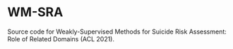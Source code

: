 # WM-SRA
Source code for Weakly-Supervised Methods for Suicide Risk Assessment: Role of Related Domains (ACL 2021).
